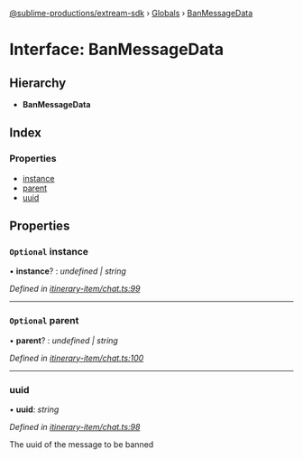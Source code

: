 [@sublime-productions/extream-sdk](../README.md) › [Globals](../globals.md) › [BanMessageData](banmessagedata.md)

# Interface: BanMessageData

## Hierarchy

* **BanMessageData**

## Index

### Properties

* [instance](banmessagedata.md#optional-instance)
* [parent](banmessagedata.md#optional-parent)
* [uuid](banmessagedata.md#uuid)

## Properties

### `Optional` instance

• **instance**? : *undefined | string*

*Defined in [itinerary-item/chat.ts:99](https://github.com/Extream-SaaS/ex-sdk/blob/4323002/src/itinerary-item/chat.ts#L99)*

___

### `Optional` parent

• **parent**? : *undefined | string*

*Defined in [itinerary-item/chat.ts:100](https://github.com/Extream-SaaS/ex-sdk/blob/4323002/src/itinerary-item/chat.ts#L100)*

___

###  uuid

• **uuid**: *string*

*Defined in [itinerary-item/chat.ts:98](https://github.com/Extream-SaaS/ex-sdk/blob/4323002/src/itinerary-item/chat.ts#L98)*

The uuid of the message to be banned
